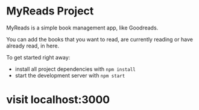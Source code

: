 # MyReads Project

MyReads is a simple book management app, like Goodreads.

You can add the books that you want to read, are currently reading or have already read, in here.


To get started right away:

* install all project dependencies with `npm install`
* start the development server with `npm start`
# visit localhost:3000

